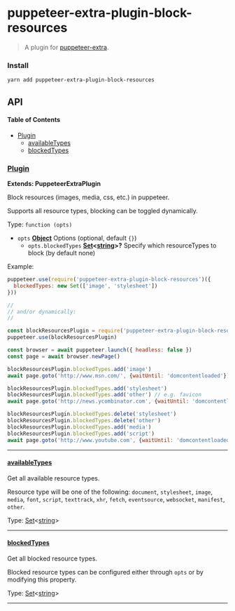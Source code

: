 # puppeteer-extra-plugin-block-resources

> A plugin for [puppeteer-extra](https://github.com/berstend/puppeteer-extra).

### Install

```bash
yarn add puppeteer-extra-plugin-block-resources
```

## API

<!-- Generated by documentation.js. Update this documentation by updating the source code. -->

#### Table of Contents

-   [Plugin](#plugin)
    -   [availableTypes](#availabletypes)
    -   [blockedTypes](#blockedtypes)

### [Plugin](https://github.com/berstend/puppeteer-extra/blob/4ab951dbe6ff6a49e7bc5a23a794eeda76eceafe/packages/puppeteer-extra-plugin-block-resources/index.js#L41-L104)

**Extends: PuppeteerExtraPlugin**

Block resources (images, media, css, etc.) in puppeteer.

Supports all resource types, blocking can be toggled dynamically.

Type: `function (opts)`

-   `opts` **[Object](https://developer.mozilla.org/docs/Web/JavaScript/Reference/Global_Objects/Object)** Options (optional, default `{}`)
    -   `opts.blockedTypes` **[Set](https://developer.mozilla.org/docs/Web/JavaScript/Reference/Global_Objects/Set)&lt;[string](https://developer.mozilla.org/docs/Web/JavaScript/Reference/Global_Objects/String)>?** Specify which resourceTypes to block (by default none)

Example:

```javascript
puppeteer.use(require('puppeteer-extra-plugin-block-resources')({
  blockedTypes: new Set(['image', 'stylesheet'])
}))

//
// and/or dynamically:
//

const blockResourcesPlugin = require('puppeteer-extra-plugin-block-resources')()
puppeteer.use(blockResourcesPlugin)

const browser = await puppeteer.launch({ headless: false })
const page = await browser.newPage()

blockResourcesPlugin.blockedTypes.add('image')
await page.goto('http://www.msn.com/', {waitUntil: 'domcontentloaded'})

blockResourcesPlugin.blockedTypes.add('stylesheet')
blockResourcesPlugin.blockedTypes.add('other') // e.g. favicon
await page.goto('http://news.ycombinator.com', {waitUntil: 'domcontentloaded'})

blockResourcesPlugin.blockedTypes.delete('stylesheet')
blockResourcesPlugin.blockedTypes.delete('other')
blockResourcesPlugin.blockedTypes.add('media')
blockResourcesPlugin.blockedTypes.add('script')
await page.goto('http://www.youtube.com', {waitUntil: 'domcontentloaded'})
```

* * *

#### [availableTypes](https://github.com/berstend/puppeteer-extra/blob/4ab951dbe6ff6a49e7bc5a23a794eeda76eceafe/packages/puppeteer-extra-plugin-block-resources/index.js#L75-L75)

Get all available resource types.

Resource type will be one of the following: `document`, `stylesheet`, `image`, `media`, `font`, `script`, `texttrack`, `xhr`, `fetch`, `eventsource`, `websocket`, `manifest`, `other`.

Type: [Set](https://developer.mozilla.org/docs/Web/JavaScript/Reference/Global_Objects/Set)&lt;[string](https://developer.mozilla.org/docs/Web/JavaScript/Reference/Global_Objects/String)>

* * *

#### [blockedTypes](https://github.com/berstend/puppeteer-extra/blob/4ab951dbe6ff6a49e7bc5a23a794eeda76eceafe/packages/puppeteer-extra-plugin-block-resources/index.js#L84-L84)

Get all blocked resource types.

Blocked resource types can be configured either through `opts` or by modifying this property.

Type: [Set](https://developer.mozilla.org/docs/Web/JavaScript/Reference/Global_Objects/Set)&lt;[string](https://developer.mozilla.org/docs/Web/JavaScript/Reference/Global_Objects/String)>

* * *
